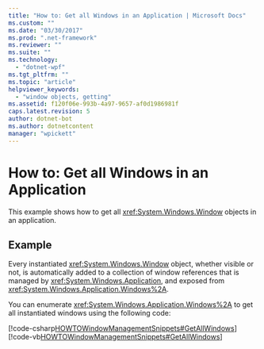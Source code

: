 ```yaml
---
title: "How to: Get all Windows in an Application | Microsoft Docs"
ms.custom: ""
ms.date: "03/30/2017"
ms.prod: ".net-framework"
ms.reviewer: ""
ms.suite: ""
ms.technology: 
  - "dotnet-wpf"
ms.tgt_pltfrm: ""
ms.topic: "article"
helpviewer_keywords: 
  - "window objects, getting"
ms.assetid: f120f06e-993b-4a97-9657-af0d1986981f
caps.latest.revision: 5
author: dotnet-bot
ms.author: dotnetcontent
manager: "wpickett"
---
```

# How to: Get all Windows in an Application
This example shows how to get all <xref:System.Windows.Window> objects in an application.  
  
## Example  
 Every instantiated <xref:System.Windows.Window> object, whether visible or not, is automatically added to a collection of window references that is managed by <xref:System.Windows.Application>, and exposed from <xref:System.Windows.Application.Windows%2A>.  
  
 You can enumerate <xref:System.Windows.Application.Windows%2A> to get all instantiated windows using the following code:  
  
 [!code-csharp[HOWTOWindowManagementSnippets#GetAllWindows](../../../../samples/snippets/csharp/VS_Snippets_Wpf/HOWTOWindowManagementSnippets/CSharp/CustomWindow.xaml.cs#getallwindows)]
 [!code-vb[HOWTOWindowManagementSnippets#GetAllWindows](../../../../samples/snippets/visualbasic/VS_Snippets_Wpf/HOWTOWindowManagementSnippets/visualbasic/customwindow.xaml.vb#getallwindows)]